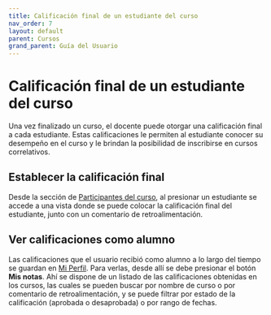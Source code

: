 ```yaml
---
title: Calificación final de un estudiante del curso
nav_order: 7
layout: default
parent: Cursos
grand_parent: Guía del Usuario
---
```


# Calificación final de un estudiante del curso

Una vez finalizado un curso, el docente puede otorgar una calificación final a cada estudiante. Estas calificaciones
le permiten al estudiante conocer su desempeño en el curso y le brindan la posibilidad de inscribirse en cursos
correlativos.

## Establecer la calificación final

Desde la sección de [Participantes del curso](../sections/participants/), al presionar un estudiante se accede a una
vista donde se puede colocar la calificación final del estudiante, junto con un comentario de retroalimentación.

<!-- TODO: agregar una imagen de la pantalla donde el docente pone la calificación final -->

## Ver calificaciones como alumno

Las calificaciones que el usuario recibió como alumno a lo largo del tiempo se guardan en
[Mi Perfil](../../../user/profile/#mi-perfil). Para verlas, desde allí se debe presionar el botón **Mis notas**.
Ahí se dispone de un listado de las calificaciones obtenidas en los cursos, las cuales se pueden buscar por nombre
de curso o por comentario de retroalimentación, y se puede filtrar por estado de la calificación (aprobada o
desaprobada) o por rango de fechas.

<!-- TODO: agregar fotos de mi perfil (mostrando el botón de Mis Notas), y de la lista de notas-->
